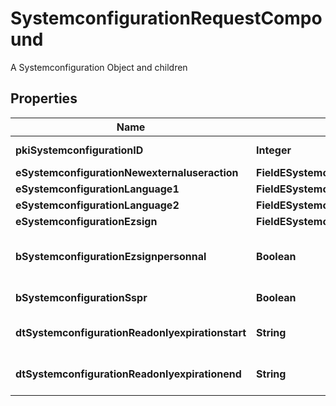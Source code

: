 

# SystemconfigurationRequestCompound

A Systemconfiguration Object and children

## Properties

| Name | Type | Description | Notes |
|------------ | ------------- | ------------- | -------------|
|**pkiSystemconfigurationID** | **Integer** | The unique ID of the Systemconfiguration |  [optional] |
|**eSystemconfigurationNewexternaluseraction** | **FieldESystemconfigurationNewexternaluseraction** |  |  |
|**eSystemconfigurationLanguage1** | **FieldESystemconfigurationLanguage1** |  |  |
|**eSystemconfigurationLanguage2** | **FieldESystemconfigurationLanguage2** |  |  |
|**eSystemconfigurationEzsign** | **FieldESystemconfigurationEzsign** |  |  [optional] |
|**bSystemconfigurationEzsignpersonnal** | **Boolean** | Whether if we allow the creation of personal files in eZsign |  |
|**bSystemconfigurationSspr** | **Boolean** | Whether if we allow SSPR |  |
|**dtSystemconfigurationReadonlyexpirationstart** | **String** | The start date where the system will be in read only |  [optional] |
|**dtSystemconfigurationReadonlyexpirationend** | **String** | The end date where the system will be in read only |  [optional] |



